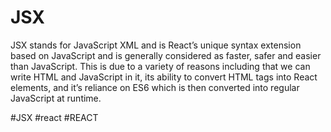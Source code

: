 # JSX
JSX stands for JavaScript XML and is React’s unique syntax extension based on JavaScript and is generally considered as faster, safer and easier than JavaScript. This is due to a variety of reasons including that we can write HTML and JavaScript in it, its ability to convert HTML tags into React elements, and it’s reliance on ES6 which is then converted into regular JavaScript at runtime.

#JSX #react #REACT